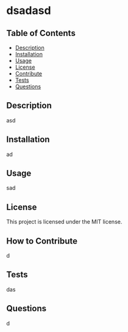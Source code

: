 # dsadasd

## Table of Contents
* [Description](#description)
* [Installation](#installation)
* [Usage](#usage)
* [License](#license)
* [Contribute](#contribute)
* [Tests](#tests)
* [Questions](#questions)
## Description

asd

## Installation

ad

## Usage

sad

## License
    
This project is licensed under the MIT license.
    
## How to Contribute
    
d
    
## Tests
    
das
    
## Questions
    
d